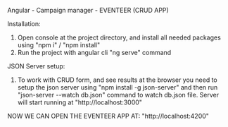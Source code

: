 Angular - Campaign manager - EVENTEER (CRUD APP)

Installation:
1. Open console at the project directory, and install all needed packages using "npm i" / "npm install"
2. Run the project with angular cli "ng serve" command

JSON Server setup:
1. To work with CRUD form, and see results at the browser you need to setup the json server using "npm install -g json-server" and then run "json-server --watch db.json" command to watch db.json file. Server will start running at "http://localhost:3000"

NOW WE CAN OPEN THE EVENTEER APP AT: "http://localhost:4200"
